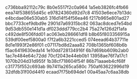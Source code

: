 c736bba92112c79c
8b0e5517f2c0a964
1a5eb3826fc4fb66
eea74f538655d45c
e97824360d92d7c8
41503e6ece7b13dc
e4bcdae06e530ab5
316d14f54f56ea46
f217b965e801ad27
bbc7733cef9dbd9e
2901d7a69315bc82
063ac8dced7e54bd
9d53db550e141d1a
df023ddd779cc2b4
75a27e126d2f1afa
c492de8f506fdd01
ac063eb286661df8
b8b65f803356915a
539df00eef5800a0
f7f2a6b3221cced5
074eead64b37711e
8d1e1993f2e86f01
c07117bd8d2aaa82
708b1365bf608b6b
f5ac6419630eda14
1e10dd728134916f
6b7d69bb609b2ab0
1ac7e484e64c72dd
70cf2043e44eb0b1
13958ae76f7a17c1
1070b204d31d955f
1b38cf718604f54f
86b71aaaeb4cf68f
c31775f552c693ab
9b7411a265ca580c
750af63622996d19
32dfdb31f00d44f0
ecaad7f75b694de1
00a45aa7c6aa38db
